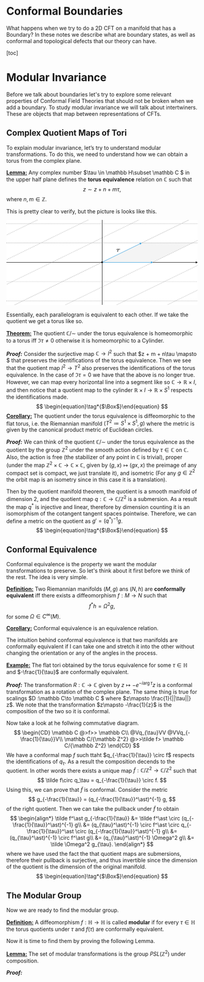 # Conformal Boundaries

What happens when we try to do a 2D CFT on a manifold that has a Boundary? In these notes we describe what are boundary states, as well as conformal and topological defects that our theory can have.

[toc]

# Modular Invariance

Before we talk about boundaries let's try to explore some relevant properties of Conformal Field Theories that should not be broken when we add a boundary. To study modular invariance we will talk about intertwiners. These are objects that map between representations of CFTs. 

## Complex Quotient Maps of Tori

To explain modular invariance, let’s try to understand modular transformations. To do this, we need to understand how we can obtain a torus from the complex plane.

**<u>Lemma:</u>** Any complex number $\tau \in \mathbb H\subset \mathbb C $ in the upper half plane defines the **torus equivalence** relation on $\mathbb C$ such that
$$
z \sim z + n + m\tau,
$$
where $n,m\in \mathbb Z$. 

This is pretty clear to verify, but the picture is looks like this. 



![modular-plane](_Boundaries.assets/modular-plane.svg)



Essentially, each parallelogram is equivalent to each other. If we take the quotient we get a torus like so.

**<u>Theorem:</u>** The quotient $\mathbb C/{\sim}$ under the torus equivalence is homeomorphic to a torus iff $\Im \tau \neq 0$ otherwise it is homeomorphic to a Cylinder.

***Proof:*** Consider the surjective map $\mathbb C \to I^2$ such that $z + m + n\tau \mapsto $ that preserves the identifications of the torus equivalence. Then we see that the quotient map $I^2 \to T^2$ also preserves the identifications of the torus equivalence. In the case of $\Im \tau = 0$ we have that the above is no longer true. However, we can map every horizontal line into a segment like so $\mathbb C \to \mathbb R\times I$, and then notice that a quotient map to the cylinder $\mathbb R\times I \to \mathbb R\times S^1$ respects the identifications made. 
$$
\begin{equation}\tag*{$\Box$}\end{equation}
$$
**<u>Corollary:</u>** The quotient under the torus equivalence is diffeomorphic to the flat torus, i.e. the Riemannian manifold $(T^2 \coloneqq S^1\times S^1,g)$ where the metric is given by the canonical product metric of Euclidean circles.

***Proof:*** We can think of the quotient $\mathbb C/{\sim}$ under the torus equivalence as the quotient by the group $\mathbb Z^2$ under the smooth action defined by $\tau \in \mathbb C$ on $\mathbb C$. Also, the action is free (the stabilizer of any point in $\mathbb C$ is trivial), proper (under the map $\mathbb Z^2\times \mathbb C \to \mathbb C \times \mathbb C$, given by $(g,x) \mapsto (gx,x)$ the preimage of any compact set is compact, we just translate it), and isometric (For any $g\in \mathbb Z^2$ the orbit map is an isometry since in this case it is a translation).

Then by the quotient manifold theorem, the quotient is a smooth manifold of dimension 2, and the quotient map $q : \mathbb C \to \mathbb C/\mathbb Z^2$ is a submersion. As a result the map $q^\ast$ is injective and linear, therefore by dimension counting it is an isomorphism of the cotangent tangent spaces pointwise. Therefore, we can define a metric on the quotient as $g'= (q^{\ast})^{-1}g$.
$$
\begin{equation}\tag*{$\Box$}\end{equation}
$$

## Conformal Equivalence

Conformal equivalence is the property we want the modular transformations to preserve. So let's think about it first before we think of the rest. The idea is very simple. 

**<u>Definition:</u>** Two Riemannian manifolds $(M,g)$ ans $(N,h)$ are **conformally equivalent** iff there exists a diffeomorphism $f:M\to N$ such that
$$
f^\ast h = \Omega^2 g,
$$
for some $\Omega \in C^\infty(M)$. 

**<u>Corollary:</u>** Conformal equivalence is an equivalence relation.

The intuition behind conformal equivalence is that two manifolds are conformally equivalent if I can take one and stretch it into the other without changing the orientation or any of the angles in the process. 

**<u>Example:</u>** The flat tori obtained by the torus equivalence for some $\tau \in \mathbb H$ and $-\frac{1}{\tau}$ are conformally equivalent. 

***Proof:*** The transformation $R : \mathbb C\to \mathbb C$ given by $z\mapsto -e^{-i\arg \tau}z$ is a conformal transformation as a rotation of the complex plane. The same thing is true for scalings $D :\mathbb C\to \mathbb C $ where $z\mapsto \frac{1}{||\tau||} z$. We note that the transformation $z\mapsto -\frac{1}{z}$ is the composition of the two so it is conformal. 

Now take a look at he follwing commutative diagram.
$$
\begin{CD}
\mathbb C @>f>> \mathbb C\\
@Vq_{\tau}VV @VVq_{-\frac{1}{\tau}}V\\
\mathbb C/{\mathbb Z^2} @>>\tilde f> \mathbb C/{\mathbb Z^2}
\end{CD}
$$
We have a conformal map $f$ such ttaht $q_{-\frac{1}{\tau}} \circ f$ respects the identifications of $q_\tau$. As a result the composition decends to the quotient. In other words there exists a unique map $\tilde f :  \mathbb C/\mathbb Z^2\to \mathbb C/\mathbb Z^2$ such that 
$$
\tilde f\circ q_\tau = q_{-\frac{1}{\tau}} \circ f.
$$
Using this, we can prove that $\tilde f$ is conformal. Consider the metric
$$
g_{-\frac{1}{\tau}} = (q_{-\frac{1}{\tau}}^\ast)^{-1} g,
$$
of the right quotient. Then we can take the pullback under $\tilde f$ to obtain
$$
\begin{align*}
\tilde f^\ast g_{-\frac{1}{\tau}} 
&= \tilde f^\ast \circ (q_{-\frac{1}{\tau}}^\ast)^{-1} g\\
&= (q_{\tau}^\ast)^{-1} \circ f^\ast \circ q_{-\frac{1}{\tau}}^\ast \circ (q_{-\frac{1}{\tau}}^\ast)^{-1} g\\
&= (q_{\tau}^\ast)^{-1} \circ f^\ast g\\
&= (q_{\tau}^\ast)^{-1} \Omega^2 g\\
&= \tilde \Omega^2 g_{\tau}.
\end{align*}
$$
where we have used the fact the that quotient maps are submersions, therefore their pullback is surjective, and thus invertible since the dimension of the quotient is the dimension of the original manifold. 
$$
\begin{equation}\tag*{$\Box$}\end{equation}
$$


## The Modular Group

Now we are ready to find the modular group. 

**<u>Definition:</u>** A diffeomorphism $f: \mathbb H \to \mathbb H$ is called **modular** if for every $\tau \in \mathbb H$ the torus quotients under $\tau$ and $f(\tau)$ are conformally equivalent.

Now it is time to find them by proving the following Lemma.

**<u>Lemma:</u>** The set of modular transformations is the group $PSL(\mathbb Z^2)$ under composition. 

***Proof:*** 













